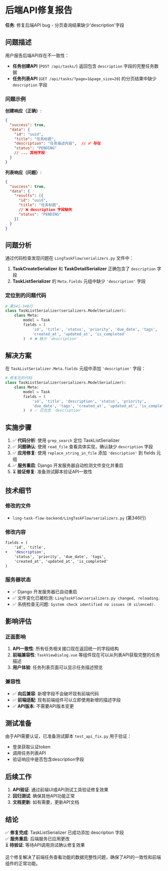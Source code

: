 # 后端API修复报告

**任务**: 修复后端API bug - 分页查询结果缺少'description'字段

## 问题描述

用户报告后端API存在不一致性：
- **任务创建API** (`POST /api/tasks/`) 返回包含 `description` 字段的完整任务数据
- **任务列表API** (`GET /api/tasks/?page=1&page_size=20`) 的分页结果中缺少 `description` 字段

### 问题示例

**创建响应（正确）**:
```json
{
  "success": true,
  "data": {
    "id": "uuid",
    "title": "任务标题", 
    "description": "任务描述内容",  // ✅ 存在
    "status": "PENDING"
    // ... 其他字段
  }
}
```

**列表响应（问题）**:
```json
{
  "success": true,
  "data": {
    "results": [{
      "id": "uuid",
      "title": "任务标题",
      // ❌ description 字段缺失
      "status": "PENDING"
    }]
  }
}
```

## 问题分析

通过代码检查发现问题在 `LingTaskFlow/serializers.py` 文件中：

1. **TaskCreateSerializer** 和 **TaskDetailSerializer** 正确包含了 `description` 字段
2. **TaskListSerializer** 的 `Meta.fields` 元组中缺少 `'description'` 字段

### 定位到的问题代码
```python
# 第341-348行
class TaskListSerializer(serializers.ModelSerializer):
    class Meta:
        model = Task
        fields = (
            'id', 'title', 'status', 'priority', 'due_date', 'tags',
            'created_at', 'updated_at', 'is_completed'
        )  # ❌ 缺少 'description'
```

## 解决方案

在 `TaskListSerializer.Meta.fields` 元组中添加 `'description'` 字段：

```python
# 修复后的代码
class TaskListSerializer(serializers.ModelSerializer):
    class Meta:
        model = Task
        fields = (
            'id', 'title', 'description', 'status', 'priority', 
            'due_date', 'tags', 'created_at', 'updated_at', 'is_completed'
        )  # ✅ 已包含 'description'
```

## 实施步骤

1. ✅ **代码分析**: 使用 `grep_search` 定位 TaskListSerializer
2. ✅ **问题确认**: 使用 `read_file` 查看具体实现，确认缺少 `description` 字段  
3. ✅ **应用修复**: 使用 `replace_string_in_file` 添加 `'description'` 到 fields 元组
4. ✅ **服务重启**: Django 开发服务器自动检测文件变化并重启
5. ⏳ **验证修复**: 准备测试脚本验证API一致性

## 技术细节

### 修改的文件
- `ling-task-flow-backend/LingTaskFlow/serializers.py` (第346行)

### 修改内容
```diff
fields = (
    'id', 'title', 
+   'description',
    'status', 'priority', 'due_date', 'tags',
    'created_at', 'updated_at', 'is_completed'
)
```

### 服务器状态
- ✅ Django 开发服务器已自动重启
- ✅ 文件变化已被检测: `LingTaskFlow\serializers.py changed, reloading.`
- ✅ 系统检查无问题: `System check identified no issues (0 silenced).`

## 影响评估

### 正面影响
1. **API一致性**: 所有任务相关接口现在返回统一的字段结构
2. **前端兼容性**: `TaskViewDialog.vue` 等组件现在可以从列表API获取完整的任务描述
3. **用户体验**: 任务列表页面可以显示任务描述预览

### 兼容性
- ✅ **向后兼容**: 新增字段不会破坏现有前端代码
- ✅ **前端适配**: 现有前端组件可以立即使用新增的描述字段
- ✅ **API版本**: 不需要API版本变更

## 测试准备

由于API需要认证，已准备测试脚本 `test_api_fix.py` 用于验证：
- 登录获取认证token
- 调用任务列表API
- 验证响应中是否包含description字段

## 后续工作

1. **API验证**: 通过前端UI或API测试工具验证修复效果
2. **回归测试**: 确保其他API功能正常
3. **文档更新**: 如有需要，更新API文档

## 结论

✅ **修复完成**: TaskListSerializer 已成功添加 description 字段  
✅ **服务重启**: 后端服务已应用更改  
⏳ **待验证**: 等待API调用测试确认修复效果

这个修复解决了前端任务查看功能的数据完整性问题，确保了API的一致性和前端组件的正常功能。
